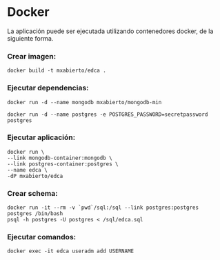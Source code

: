 # Docker

La aplicación puede ser ejecutada utilizando contenedores docker, de la siguiente forma.

### Crear imagen:
`docker build -t mxabierto/edca .`

### Ejecutar dependencias:
`docker run -d --name mongodb mxabierto/mongodb-min`

`docker run -d --name postgres -e POSTGRES_PASSWORD=secretpassword postgres`

### Ejecutar aplicación:
```
docker run \
--link mongodb-container:mongodb \
--link postgres-container:postgres \
--name edca \
-dP mxabierto/edca
```

### Crear schema:
```
docker run -it --rm -v `pwd`/sql:/sql --link postgres:postgres postgres /bin/bash
psql -h postgres -U postgres < /sql/edca.sql
```

### Ejecutar comandos:
`docker exec -it edca useradm add USERNAME`
